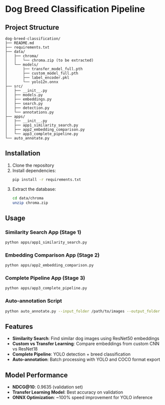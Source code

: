 # Dog Breed Classification Pipeline

## Project Structure

```
dog-breed-classification/
├── README.md
├── requirements.txt
├── data/
│   ├── chroma/
│   │   └── chroma.zip (to be extracted)
│   └── models/
│       ├── transfer_model_full.pth
│       ├── custom_model_full.pth
│       ├── label_encoder.pkl
│       └── yolo12n.onnx
├── src/
│   ├── __init__.py
│   ├── models.py
│   ├── embeddings.py
│   ├── search.py
│   ├── detection.py
│   └── annotations.py
├── apps/
│   ├── __init__.py
│   ├── app1_similarity_search.py
│   ├── app2_embedding_comparison.py
│   └── app3_complete_pipeline.py
└── auto_annotate.py
```

## Installation

1. Clone the repository
2. Install dependencies:
   ```bash
   pip install -r requirements.txt
   ```
3. Extract the database:
   ```bash
   cd data/chroma
   unzip chroma.zip
   ```

## Usage

### Similarity Search App (Stage 1)
```bash
python apps/app1_similarity_search.py
```

### Embedding Comparison App (Stage 2)
```bash
python apps/app2_embedding_comparison.py
```

### Complete Pipeline App (Stage 3)
```bash
python apps/app3_complete_pipeline.py
```

### Auto-annotation Script
```bash
python auto_annotate.py --input_folder /path/to/images --output_folder /path/to/annotations
```

## Features

- **Similarity Search**: Find similar dog images using ResNet50 embeddings
- **Custom vs Transfer Learning**: Compare embeddings from custom CNN vs ResNet18
- **Complete Pipeline**: YOLO detection + breed classification
- **Auto-annotation**: Batch processing with YOLO and COCO format export

## Model Performance

- **NDCG@10**: 0.9635 (validation set)
- **Transfer Learning Model**: Best accuracy on validation
- **ONNX Optimization**: ~100% speed improvement for YOLO inference
